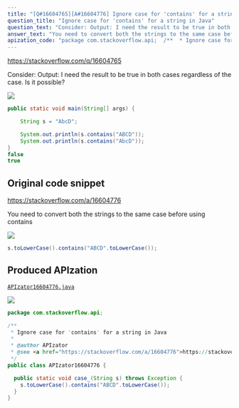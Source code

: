 ```yaml
---
title: "[Q#16604765][A#16604776] Ignore case for 'contains' for a string in Java"
question_title: "Ignore case for 'contains' for a string in Java"
question_text: "Consider: Output: I need the result to be true in both cases regardless of the case. Is it possible?"
answer_text: "You need to convert both the strings to the same case before using contains"
apization_code: "package com.stackoverflow.api;  /**  * Ignore case for 'contains' for a string in Java  *  * @author APIzator  * @see <a href=\"https://stackoverflow.com/a/16604776\">https://stackoverflow.com/a/16604776</a>  */ public class APIzator16604776 {    public static void case_(String s) throws Exception {     s.toLowerCase().contains(\"ABCD\".toLowerCase());   } }"
---
```


https://stackoverflow.com/q/16604765

Consider:
Output:
I need the result to be true in both cases regardless of the case. Is it possible?


<div class="code-logo"><img src="/stackoverflow.png" /></div>

```java
public static void main(String[] args) {

    String s = "AbcD";

    System.out.println(s.contains("ABCD"));
    System.out.println(s.contains("AbcD"));
}
false
true
```


## Original code snippet

https://stackoverflow.com/a/16604776

You need to convert both the strings to the same case before using contains

<div class="code-logo"><img src="/stackoverflow.png" /></div>

```java
s.toLowerCase().contains("ABCD".toLowerCase());
```

## Produced APIzation

[`APIzator16604776.java`](https://github.com/pasqualesalza/apization-temp-data/raw/master/search/APIzator16604776.java)

<div class="code-logo"><img src="/apizator.png" /></div>

```java
package com.stackoverflow.api;

/**
 * Ignore case for 'contains' for a string in Java
 *
 * @author APIzator
 * @see <a href="https://stackoverflow.com/a/16604776">https://stackoverflow.com/a/16604776</a>
 */
public class APIzator16604776 {

  public static void case_(String s) throws Exception {
    s.toLowerCase().contains("ABCD".toLowerCase());
  }
}

```
